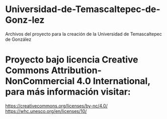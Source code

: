 # Universidad-de-Temascaltepec-de-Gonz-lez
Archivos del proyecto para la creación de la Universidad de Temascaltepec de González

# Proyecto bajo licencia Creative Commons Attribution-NonCommercial 4.0 International, para más información visitar:
https://creativecommons.org/licenses/by-nc/4.0/
https://whc.unesco.org/en/licenses/10/
